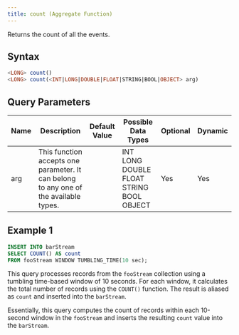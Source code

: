 ```yaml
---
title: count (Aggregate Function)
---
```


Returns the count of all the events.

## Syntax

```sql
<LONG> count()
<LONG> count(<INT|LONG|DOUBLE|FLOAT|STRING|BOOL|OBJECT> arg)
```

## Query Parameters

| Name | Description   | Default Value | Possible Data Types                      | Optional | Dynamic |
|------|-----------------------|---------------|-----------------------|----------|---------|
| arg  | This function accepts one parameter. It can belong to any one of the available types. |               | INT LONG DOUBLE FLOAT STRING BOOL OBJECT | Yes      | Yes     |

## Example 1

```sql
INSERT INTO barStream
SELECT COUNT() AS count
FROM fooStream WINDOW TUMBLING_TIME(10 sec);
```

This query processes records from the `fooStream` collection using a tumbling time-based window of 10 seconds. For each window, it calculates the total number of records using the `COUNT()` function. The result is aliased as `count` and inserted into the `barStream`.

Essentially, this query computes the count of records within each 10-second window in the `fooStream` and inserts the resulting `count` value into the `barStream`.
